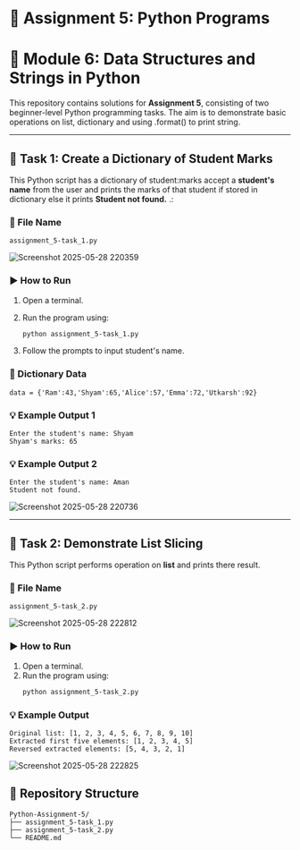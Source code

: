 # 🐍 Assignment 5: Python Programs
# 📖 Module 6: Data Structures and Strings in Python

This repository contains solutions for **Assignment 5**, consisting of two beginner-level Python programming tasks. The aim is to demonstrate basic operations on list, dictionary and using .format() to print string.

---

## 📌 Task 1:  Create a Dictionary of Student Marks

This Python script has a dictionary of student:marks accept a **student's name** from the user and prints the marks of that student if stored in dictionary else it prints **Student not found.** .:

### 📄 File Name

`assignment_5-task_1.py`

![Screenshot 2025-05-28 220359](https://github.com/user-attachments/assets/7ae1023a-5b65-4630-9c10-666ce7faf5b1)

### ▶️ How to Run

1. Open a terminal.
2. Run the program using:

   ```bash
   python assignment_5-task_1.py
   ```
3. Follow the prompts to input student's name.

### 🧾 Dictionary Data

```
data = {'Ram':43,'Shyam':65,'Alice':57,'Emma':72,'Utkarsh':92}
```

### 💡 Example Output 1

```
Enter the student's name: Shyam
Shyam's marks: 65
```

### 💡 Example Output 2

```
Enter the student's name: Aman
Student not found.
```

![Screenshot 2025-05-28 220736](https://github.com/user-attachments/assets/1cda893a-40f5-4579-9f90-418b45a82457)

---

## 📌 Task 2: Demonstrate List Slicing

This Python script performs operation on **list** and prints there result.

### 📄 File Name

`assignment_5-task_2.py`

![Screenshot 2025-05-28 222812](https://github.com/user-attachments/assets/a6905aff-d32e-44c3-af94-72d45dcdac59)

### ▶️ How to Run

1. Open a terminal.
2. Run the program using:
   ```bash
   python assignment_5-task_2.py
   ```

### 💡 Example Output

```
Original list: [1, 2, 3, 4, 5, 6, 7, 8, 9, 10]
Extracted first five elements: [1, 2, 3, 4, 5]
Reversed extracted elements: [5, 4, 3, 2, 1]
```

![Screenshot 2025-05-28 222825](https://github.com/user-attachments/assets/2c16778d-2192-41c8-b281-604d55654f5c)

## 📁 Repository Structure

```
Python-Assignment-5/
├── assignment_5-task_1.py
├── assignment_5-task_2.py
└── README.md
```
